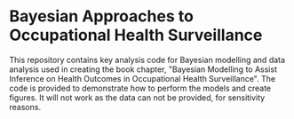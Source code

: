 # Bayesian Approaches to Occupational Health Surveillance

This repository contains key analysis code for Bayesian modelling and data analysis used in creating the book chapter, "Bayesian Modelling to Assist Inference on Health Outcomes in Occupational Health Surveillance". The code is provided to demonstrate how to perform the models and create figures. It will not work as the data can not be provided, for sensitivity reasons.